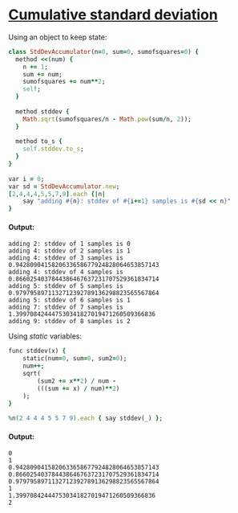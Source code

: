 [1]: http://rosettacode.org/wiki/Cumulative_standard_deviation

# [Cumulative standard deviation][1]

Using an object to keep state:

```ruby
class StdDevAccumulator(n=0, sum=0, sumofsquares=0) {
  method <<(num) {
    n += 1;
    sum += num;
    sumofsquares += num**2;
    self;
  }
 
  method stddev {
    Math.sqrt(sumofsquares/n - Math.pow(sum/n, 2));
  }
 
  method to_s {
    self.stddev.to_s;
  }
}
 
var i = 0;
var sd = StdDevAccumulator.new;
[2,4,4,4,5,5,7,9].each {|n|
    say "adding #{n}: stddev of #{i+=1} samples is #{sd << n}"
}
```

#### Output:
```
adding 2: stddev of 1 samples is 0
adding 4: stddev of 2 samples is 1
adding 4: stddev of 3 samples is 0.9428090415820633658677924828064653857143
adding 4: stddev of 4 samples is 0.8660254037844386467637231707529361834714
adding 5: stddev of 5 samples is 0.9797958971132712392789136298823565567864
adding 5: stddev of 6 samples is 1
adding 7: stddev of 7 samples is 1.399708424447530341827019471260509366836
adding 9: stddev of 8 samples is 2
```


Using *static* variables:

```ruby
func stddev(x) {
    static(num=0, sum=0, sum2=0);
    num++;
    sqrt(
        (sum2 += x**2) / num -
        (((sum += x) / num)**2)
    );
}
 
%n(2 4 4 4 5 5 7 9).each { say stddev(_) };
```

#### Output:
```
0
1
0.9428090415820633658677924828064653857143
0.8660254037844386467637231707529361834714
0.9797958971132712392789136298823565567864
1
1.399708424447530341827019471260509366836
2
```